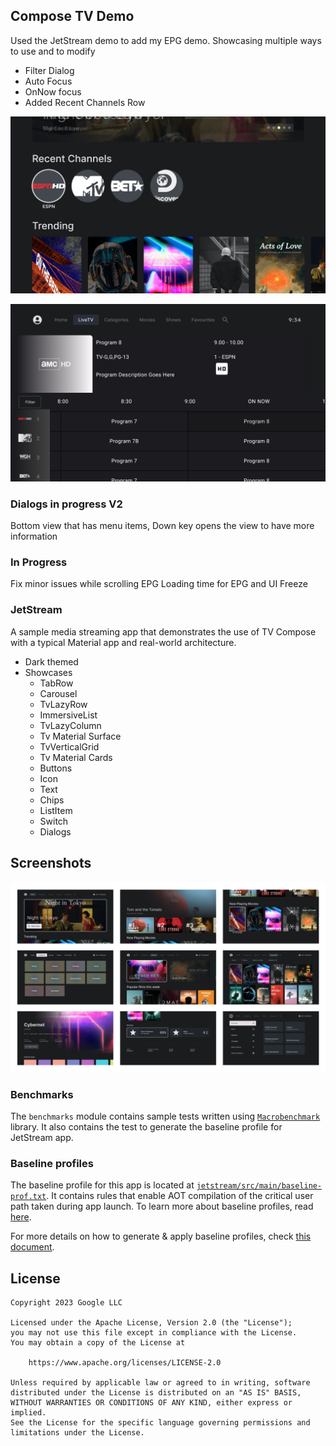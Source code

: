 ## Compose TV Demo

Used the JetStream demo to add my EPG demo.
Showcasing multiple ways to use and to modify

* Filter Dialog
* Auto Focus 
* OnNow focus
* Added Recent Channels Row

![screenshot](Screenshot_recentch.png)

![screenshot](Screenshot_Epg.png)

### Dialogs in progress V2
 Bottom view that has menu items, Down key opens the view to have more information

### In Progress 
 Fix minor issues while scrolling EPG
Loading time for EPG and UI Freeze

### JetStream

A sample media streaming app that demonstrates the use of TV Compose with a typical Material app and
real-world architecture.

* Dark themed
* Showcases
  * TabRow
  * Carousel
  * TvLazyRow
  * ImmersiveList
  * TvLazyColumn
  * Tv Material Surface
  * TvVerticalGrid
  * Tv Material Cards
  * Buttons
  * Icon
  * Text
  * Chips
  * ListItem
  * Switch
  * Dialogs

## Screenshots

![List of screenshots from the JetStream sample application](./Screenshots.png)

### Benchmarks

The `benchmarks` module contains sample tests written using [`Macrobenchmark`](https://developer.android.com/studio/profile/macrobenchmark) library. It also contains the test to generate the baseline profile for JetStream app.

### Baseline profiles

The baseline profile for this app is located at [`jetstream/src/main/baseline-prof.txt`](jetstream/src/main/baseline-prof.txt). It contains rules that enable AOT compilation of the critical user path taken during app launch. To learn more about baseline profiles, read [here](https://developer.android.com/studio/profile/baselineprofiles).

For more details on how to generate & apply baseline profiles, check [this document](baseline-profiles.md).


## License
```
Copyright 2023 Google LLC

Licensed under the Apache License, Version 2.0 (the "License");
you may not use this file except in compliance with the License.
You may obtain a copy of the License at

    https://www.apache.org/licenses/LICENSE-2.0

Unless required by applicable law or agreed to in writing, software
distributed under the License is distributed on an "AS IS" BASIS,
WITHOUT WARRANTIES OR CONDITIONS OF ANY KIND, either express or implied.
See the License for the specific language governing permissions and
limitations under the License.
```
